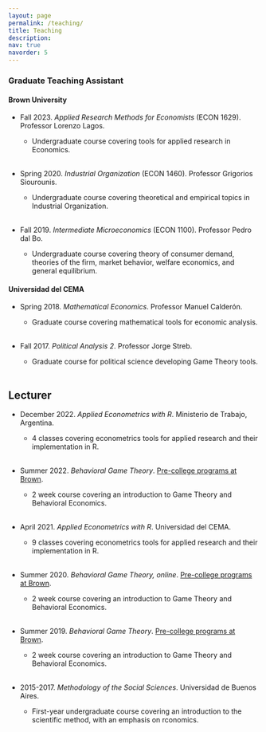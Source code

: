 ```yaml
---
layout: page
permalink: /teaching/
title: Teaching
description: 
nav: true
navorder: 5
---
```


### Graduate Teaching Assistant

#### Brown University

- Fall 2023. _Applied Research Methods for Economists_ (ECON 1629). Professor Lorenzo Lagos.
  - Undergraduate course covering tools for applied research in Economics.<br><br>

- Spring 2020. _Industrial Organization_ (ECON 1460). Professor Grigorios Siourounis.
  - Undergraduate course covering theoretical and empirical topics in Industrial Organization.<br><br>

- Fall 2019. _Intermediate Microeconomics_ (ECON 1100). Professor Pedro dal Bo.
  - Undergraduate course covering theory of consumer demand, theories of the firm, market behavior, welfare economics, and general equilibrium.

#### Universidad del CEMA

- Spring 2018. _Mathematical Economics_. Professor Manuel Calderón.
  - Graduate course covering mathematical tools for economic analysis.<br><br>

- Fall 2017. _Political Analysis 2_. Professor Jorge Streb.
  - Graduate course for political science developing Game Theory tools.<br><br>

## Lecturer

- December 2022. _Applied Econometrics with R_. Ministerio de Trabajo, Argentina.
  - 4 classes covering econometrics tools for applied research and their implementation in R.<br><br>

- Summer 2022. _Behavioral Game Theory_. [Pre-college programs at Brown](https://precollege.brown.edu/programs/summerbrown).
  - 2 week course covering an introduction to Game Theory and Behavioral Economics.<br><br>

- April 2021. _Applied Econometrics with R_. Universidad del CEMA.
  - 9 classes covering econometrics tools for applied research and their implementation in R.<br><br>

- Summer 2020. _Behavioral Game Theory, online_. [Pre-college programs at Brown](https://precollege.brown.edu/programs/summerbrown).
  - 2 week course covering an introduction to Game Theory and Behavioral Economics.<br><br>

- Summer 2019. _Behavioral Game Theory_. [Pre-college programs at Brown](https://precollege.brown.edu/programs/summerbrown).
  - 2 week course covering an introduction to Game Theory and Behavioral Economics.<br><br>

- 2015-2017. _Methodology of the Social Sciences_. Universidad de Buenos Aires.
  - First-year undergraduate course covering an introduction to the scientific method, with an emphasis on rconomics.<br><br>
